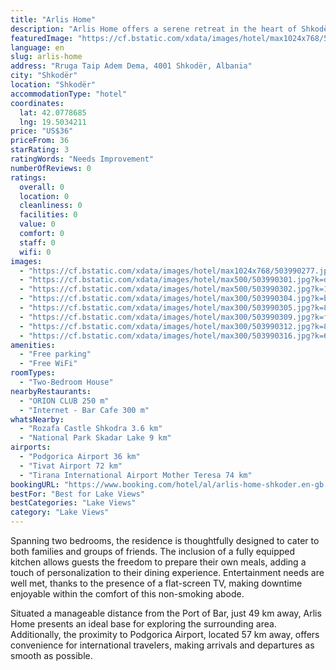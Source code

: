 ```yaml
---
title: "Arlis Home"
description: "Arlis Home offers a serene retreat in the heart of Shkodër, providing guests with a blend of modern amenities and homely comfort."
featuredImage: "https://cf.bstatic.com/xdata/images/hotel/max1024x768/503990277.jpg?k=4f5102f43d50763298a124d90e5766d6faf1ae37d563feb240ae2ff65ce161b7&o=&hp=1"
language: en
slug: arlis-home
address: "Rruga Taip Adem Dema, 4001 Shkodër, Albania"
city: "Shkodër"
location: "Shkodër"
accommodationType: "hotel"
coordinates:
  lat: 42.0778685
  lng: 19.5034211
price: "US$36"
priceFrom: 36
starRating: 3
ratingWords: "Needs Improvement"
numberOfReviews: 0
ratings:
  overall: 0
  location: 0
  cleanliness: 0
  facilities: 0
  value: 0
  comfort: 0
  staff: 0
  wifi: 0
images:
  - "https://cf.bstatic.com/xdata/images/hotel/max1024x768/503990277.jpg?k=4f5102f43d50763298a124d90e5766d6faf1ae37d563feb240ae2ff65ce161b7&o=&hp=1"
  - "https://cf.bstatic.com/xdata/images/hotel/max500/503990301.jpg?k=d3f0af43fe56d79ed9247e8fbbc4b3c56328855489a0db9dc8a97ff155b44420&o=&hp=1"
  - "https://cf.bstatic.com/xdata/images/hotel/max500/503990302.jpg?k=130e9f46d67a551e345b3d21c48573258ff48c66b28dce52574b166ec5df7437&o=&hp=1"
  - "https://cf.bstatic.com/xdata/images/hotel/max300/503990304.jpg?k=b59ad64602af5f862d707101ee3759329367d1c9c7f46f02b79b3cc4ac791201&o=&hp=1"
  - "https://cf.bstatic.com/xdata/images/hotel/max300/503990305.jpg?k=849397eba5c33270a2954ca6575a6ffe9e8e170a1a5b277b646509440965c4e3&o=&hp=1"
  - "https://cf.bstatic.com/xdata/images/hotel/max300/503990309.jpg?k=f325c893a31cb87747f2418d35bc465e05c517995ed6e8fd03562d0ef5eec58d&o=&hp=1"
  - "https://cf.bstatic.com/xdata/images/hotel/max300/503990312.jpg?k=8172913e64605954b00f935b7d7175f8dac7fc0cda78e199b530bd3cc8fabc7b&o=&hp=1"
  - "https://cf.bstatic.com/xdata/images/hotel/max300/503990316.jpg?k=65ab5949c5002cdbdea4699369ad334986ae9fc229fddec87ec19c51daddad2f&o=&hp=1"
amenities:
  - "Free parking"
  - "Free WiFi"
roomTypes:
  - "Two-Bedroom House"
nearbyRestaurants:
  - "ORION CLUB 250 m"
  - "Internet - Bar Cafe 300 m"
whatsNearby:
  - "Rozafa Castle Shkodra 3.6 km"
  - "National Park Skadar Lake 9 km"
airports:
  - "Podgorica Airport 36 km"
  - "Tivat Airport 72 km"
  - "Tirana International Airport Mother Teresa 74 km"
bookingURL: "https://www.booking.com/hotel/al/arlis-home-shkoder.en-gb.html?aid=8035640"
bestFor: "Best for Lake Views"
bestCategories: "Lake Views"
category: "Lake Views"
---
```


Spanning two bedrooms, the residence is thoughtfully designed to cater to both families and groups of friends. The inclusion of a fully equipped kitchen allows guests the freedom to prepare their own meals, adding a touch of personalization to their dining experience. Entertainment needs are well met, thanks to the presence of a flat-screen TV, making downtime enjoyable within the comfort of this non-smoking abode.

Situated a manageable distance from the Port of Bar, just 49 km away, Arlis Home presents an ideal base for exploring the surrounding area. Additionally, the proximity to Podgorica Airport, located 57 km away, offers convenience for international travelers, making arrivals and departures as smooth as possible.